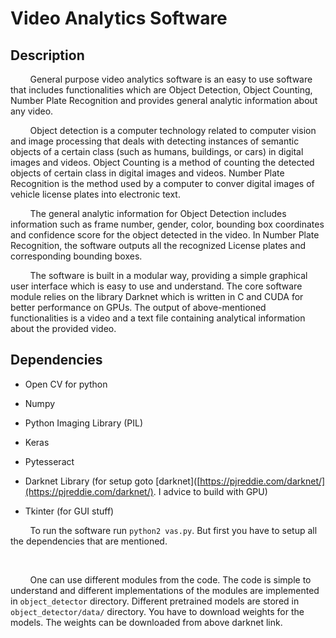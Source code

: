 # Video Analytics Software



## Description

        General purpose video analytics software is an easy to use software that includes functionalities which are Object Detection, Object Counting, Number Plate Recognition and provides general analytic information about any video.
    

        Object detection is a computer technology related to computer vision and image processing that deals with detecting instances of semantic objects of a certain class (such as humans, buildings, or cars) in digital images and videos. Object Counting is a method of counting the detected objects of certain class in digital images and videos. Number Plate Recognition is the method used by a computer to conver digital images of vehicle license plates into electronic text.
    

        The general analytic information for Object Detection includes information such as frame number, gender, color, bounding box coordinates and confidence score for the object detected in the video. In Number Plate Recognition, the software outputs all the recognized License plates and corresponding bounding boxes.


        The software is built in a modular way, providing a simple graphical user interface which is easy to use and understand. The core software module relies on the library Darknet which is written in C and CUDA for better performance on GPUs. The output of above-mentioned functionalities is a video and a text file containing analytical information about the provided video.



## Dependencies

* Open CV for python

* Numpy

* Python Imaging Library (PIL)

* Keras

* Pytesseract

* Darknet Library (for setup goto [darknet]([https://pjreddie.com/darknet/](https://pjreddie.com/darknet/). I advice to build with GPU)

* Tkinter (for GUI stuff)



        To run the software run `python2 vas.py`. But first you have to setup all the dependencies that are mentioned. 

        

        One can use different modules from the code. The code is simple to understand and different implementations of the modules are implemented in `object_detector` directory. Different pretrained models are stored in `object_detector/data/` directory. You have to download weights for the models. The weights can be downloaded from above darknet link.



